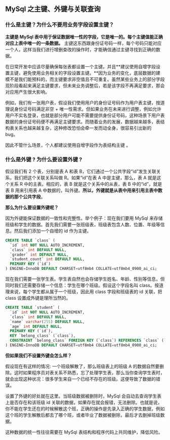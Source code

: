 ## MySql 之主键、外键与关联查询

### 什么是主键？为什么不要用业务字段设置主键？

**主键是 MySql 表中用于保证数据唯一性的字段，它是唯一的。每个主键值能正确对应上表中唯一的一条数据。** 主键这东西跟身份证号码一样，每个号码只能对应一个人，这样当我们进行增删查改的操作时，才能确信通过主键寻找到正确的数据。

在日常开发中应该尽量确保每张表都设置一个主键。并且**建议使用自增字段设置主键，避免使用业务相关的字段设置主键。**因为业务的变化，底层数据的建模不是我们能预料的，而主键要求非空值且不可重复。虽然某些业务上的部分字段现阶段看起来满足主键要求，但未来业务调整后，若是该字段不再满足要求，那会对应用产生很大影响。

例如，我们有一张用户表，假设我们使用用户的身份证号码作为用户表主键，按道理说身份证号码满足非空 + 唯一性需求。但如果业务在未来进行调整，例如允许用户不实名登录，也就是部分用户可能不需要提供身份证号码，这种场景下用户表数据的身份证号码便不再满足主键要求。而随着业务的发展，数据越来越多，表结构表关系也越来越复杂，这种修改恐怕会牵一发而动全身，很容易引出新的 bug。

因此不管什么场景，个人都建议使用自增字段作为表结构主键 。

### 什么是外键 ? 为什么要设置外键 ?

假设我们有 2 个表，分别是表 A 和表 B，它们通过一个公共字段“id”发生关联关系，我们把这个关联关系叫做 R。如果“id”在表 A 中是主键，那么，表 A 就是这个关系 R 中的主表。相应的，表 B 就是这个关系中的从表，表 B 中的“id”，就是表 B 用来引用表 A 中数据的，叫外键。**所以，外键就是从表中用来引用主表中数据的那个公共字段**。

**那么为什么要设置外键呢？**

因为外键能保证数据的一致性和完整性。举个例子：现在我们要用 MySql 来存储班级和学生的数据。首先我们需要一张班级表，班级表包含人数、位置、年级等信息。然后我们添加一个自增的 id 作为主键。

```sql
CREATE TABLE `class` (
  `id` int NOT NULL AUTO_INCREMENT,
  `class` int DEFAULT NULL,
  `grader` int DEFAULT NULL,
  `student_count` int DEFAULT NULL,
  PRIMARY KEY (`id`)
) ENGINE=InnoDB DEFAULT CHARSET=utf8mb4 COLLATE=utf8mb4_0900_ai_ci;
```

现在我们需要一张学生表。学生表自然也会存储学生姓名、年龄、性别等信息，但同时我们还需要存储一个信息：学生在哪个班级。假设这个字段名叫 class。按道理来说，每个学生都从属于一个班级，因此用 class 字段和班级表的 id 关联，把 class 设置成外键是理所当然的。

```sql
CREATE TABLE `student` (
  `id` int NOT NULL AUTO_INCREMENT,
  `class` int DEFAULT NULL,
  `name` varchar(255) DEFAULT NULL,
  `age` int DEFAULT NULL,
  PRIMARY KEY (`id`),
  KEY `belong_class` (`class`),
  CONSTRAINT `belong_class` FOREIGN KEY (`class`) REFERENCES `class` (`id`)
) ENGINE=InnoDB DEFAULT CHARSET=utf8mb4 COLLATE=utf8mb4_0900_ai_ci;
```

**但如果我们不设置外键会怎么样？**

假设现在有这样的情况: 一个班级解散了，那么班级表上的班级 A 的数据自然要删除。这时如果程序员对表关系不熟悉，忘了处理学生表，那么当你查询学生表时，就会出现这种状况：很多学生来自一个已经不存在的班级。这便导致了数据的错误。

设置了外键的好处就在这里。当班级数据被删除时，MySql 会自动去查询学生表上是否存在和该班级 id 关联的数据，如果存在就会报错，无法删除。也就是说，你不能在学生还在的时候解散这个班，正确的操作是先录入正确的学生数据，例如这个班的学生解散后都去了哪个班，或者毕业了数据被删除，最后才去删掉班级数据。

这种数据的统一性往往需要在 MySql 表结构和程序代码上共同维护，降低风险。
